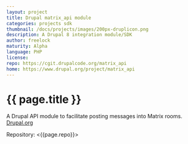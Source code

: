```yaml
---
layout: project
title: Drupal matrix_api module
categories: projects sdk
thumbnail: /docs/projects/images/200px-druplicon.png
description: A Drupal 8 integration module/SDK
author: freelock
maturity: Alpha
language: PHP
license: 
repo: https://cgit.drupalcode.org/matrix_api
home: https://www.drupal.org/project/matrix_api
---
```


# {{ page.title }}
A Drupal API module to facilitate posting messages into Matrix rooms. [Drupal.org](https://drupal.org/project/matrix_api)

Repository: <{{page.repo}}>
